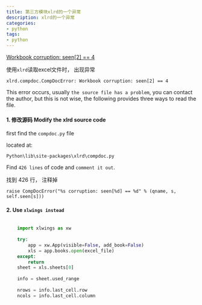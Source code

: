 ```yaml
---
title: 第三方模块xlrd的一个异常                                              
description: xlrd的一个异常
categories:
- python
tags:
- python   
---
```


[Workbook corruption: seen[2] == 4](http://www.programmersought.com/article/676234398/)



使用`xlrd`读取excel文件时， 出现异常

    xlrd.compdoc.CompDocError: Workbook corruption: seen[2] == 4


This error occurs, usually `the source file has a problem`, you can contact the author, but this is not wise, the following provides three ways to read the file.




#### 1. 修改源码  Modify the xlrd source code


first find the `compdoc.py` file

located at:

    Python\lib\site-packages\xlrd\compdoc.py

Find `426 lines` of code and `comment it out`.

找到 426 行， 注释掉

    raise CompDocError("%s corruption: seen[%d] == %d" % (qname, s, self.seen[s]))


#### 2. Use `xlwings instead` 


```python
    
    import xlwings as xw
    
    try:
        app = xw.App(visible=False, add_book=False)
        xls = app.books.open(excel_file)
    except:
        return
    sheet = xls.sheets[0]
    
    info = sheet.used_range
    
    nrows = info.last_cell.row
    ncols = info.last_cell.column
    
```